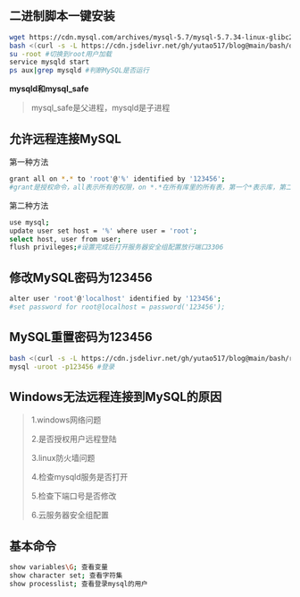 ## 二进制脚本一键安装
```bash
wget https://cdn.mysql.com/archives/mysql-5.7/mysql-5.7.34-linux-glibc2.12-x86_64.tar.gz #下载二进制安装包
bash <(curl -s -L https://cdn.jsdelivr.net/gh/yutao517/blog@main/bash/one-key-install-mysql)
su -root #切换到root用户加载
service mysqld start
ps aux|grep mysqld #判断MySQL是否运行
```
**mysqld和mysql_safe**

>mysql_safe是父进程，mysqld是子进程

## 允许远程连接MySQL
		
第一种方法
```bash
grant all on *.* to 'root'@'%' identified by '123456';
#grant是授权命令，all表示所有的权限，on *.*在所有库里的所有表，第一个*表示库，第二个*表示表，to 'root'@'%'表示允许root这个用户从任何地方连接过来登录，设置密码为123456
```
第二种方法
```bash
use mysql;
update user set host = '%' where user = 'root';
select host, user from user;
flush privileges;#设置完成后打开服务器安全组配置放行端口3306
```
## 修改MySQL密码为123456
```bash
alter user 'root'@'localhost' identified by '123456';
#set password for root@localhost = password('123456'); 
```
## MySQL重置密码为123456

```bash
bash <(curl -s -L https://cdn.jsdelivr.net/gh/yutao517/blog@main/bash/reset-mysql-pwd.sh)
mysql -uroot -p123456 #登录
```

## Windows无法远程连接到MySQL的原因

> 1.windows网络问题
> 
> 2.是否授权用户远程登陆
> 
> 3.linux防火墙问题
> 
> 4.检查mysqld服务是否打开
> 
> 5.检查下端口号是否修改
> 
> 6.云服务器安全组配置
> 

## 基本命令
```bash
show variables\G; 查看变量
show character set; 查看字符集
show processlist; 查看登录mysql的用户
```

